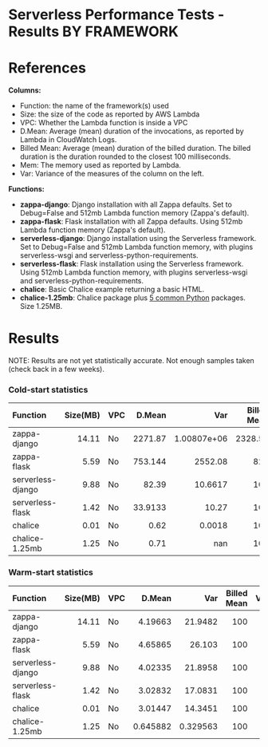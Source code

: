 # Serverless Performance Tests - Results BY FRAMEWORK

# References

__Columns:__

- Function: the name of the framework(s) used
- Size: the size of the code as reported by AWS Lambda
- VPC: Whether the Lambda function is inside a VPC
- D.Mean: Average (mean) duration of the invocations, as reported by Lambda in CloudWatch Logs.
- Billed Mean: Average (mean) duration of the billed duration. The billed duration is the duration rounded to the closest 100 milliseconds.
- Mem: The memory used as reported by Lambda.
- Var: Variance of the measures of the column on the left.

__Functions:__

- **zappa-django**: Django installation with all Zappa defaults. Set to Debug=False and 512mb Lambda function memory (Zappa's default).
- **zappa-flask**: Flask installation with all Zappa defaults. Using 512mb Lambda function memory (Zappa's default).
- **serverless-django**: Django installation using the Serverless framework. Set to Debug=False and 512mb Lambda function memory, with plugins serverless-wsgi and serverless-python-requirements.
- **serverless-flask**: Flask installation using the Serverless framework. Using 512mb Lambda function memory, with plugins serverless-wsgi and serverless-python-requirements.
- **chalice**: Basic Chalice example returning a basic HTML.
- **chalice-1.25mb**: Chalice package plus [5 common Python](functions/chalice-extras/website/requirements.txt) packages. Size 1.25MB.


# Results

NOTE: Results are not yet statistically accurate. Not enough samples taken (check back in a few weeks).

### Cold-start statistics

| Function         |   Size(MB) | VPC   |   D.Mean |         Var |   Billed Mean |    Var |   Mem Mean |     Var |   Samples |
|:-----------------|-----------:|:------|---------:|------------:|--------------:|-------:|-----------:|--------:|----------:|
| zappa-django |      14.11 | No    |  2271.87 | 1.00807e+06 |       2328.57 | 972381 |    59.4286 | 7.28571 |         7 |
| zappa-flask |       5.59 | No    |  753.144 | 2552.08 |           820 |  2000 |         47 |     5 |         5 |
| serverless-django |       9.88 | No    |    82.39 | 10.6617 |           100 |     0 |         49 |     3 |         3 |
| serverless-flask |       1.42 | No    |  33.9133 | 10.27 |           100 |     0 |         36 |     3 |         3 |
| chalice |       0.01 | No    |     0.62 | 0.0018 |           100 |     0 |         22 |     0 |         2 |
| chalice-1.25mb |       1.25 | No    |     0.71 |   nan |           100 |   nan |         22 |   nan |         1 |

### Warm-start statistics

| Function         |   Size(MB) | VPC   |   D.Mean |     Var |   Billed Mean |   Var |   Mem Mean |     Var |   Samples |
|:-----------------|-----------:|:------|---------:|--------:|--------------:|------:|-----------:|--------:|----------:|
| zappa-django |      14.11 | No    |  4.19663 | 21.9482 |           100 |     0 |    59.7238 | 6.76771 |       181 |
| zappa-flask |       5.59 | No    |  4.65865 | 26.103 |           100 |     0 |    47.6474 | 1.64909 |       156 |
| serverless-django |       9.88 | No    |  4.02335 | 21.8958 |           100 |     0 |     48.422 | 2.25696 |       173 |
| serverless-flask |       1.42 | No    |  3.02832 | 17.0831 |           100 |     0 |     35.422 | 2.25696 |       173 |
| chalice |       0.01 | No    |  3.01447 | 14.3451 |           100 |     0 |         22 |     0 |        47 |
| chalice-1.25mb |       1.25 | No    | 0.645882 | 0.329563 |           100 |     0 |         22 |     0 |        17 |

